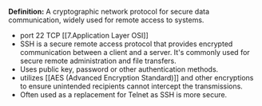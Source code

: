 **Definition:**
  A cryptographic network protocol for secure data communication, widely used for remote access to systems.
- port 22 TCP [[7.Application Layer OSI]]
- SSH is a secure remote access protocol that provides encrypted communication between a client and a server. It's commonly used for secure remote administration and file transfers.
- Uses public key, password or other authentication methods.
- utilizes [[AES (Advanced Encryption Standard)]] and other encryptions to ensure unintended recipients cannot intercept the transmissions. 
- Often used as a replacement for Telnet as SSH is more secure.
